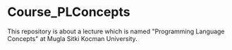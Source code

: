 # Course_PLConcepts
This repository is about a lecture which is named "Programming Language Concepts" at Mugla Sitki Kocman University.
